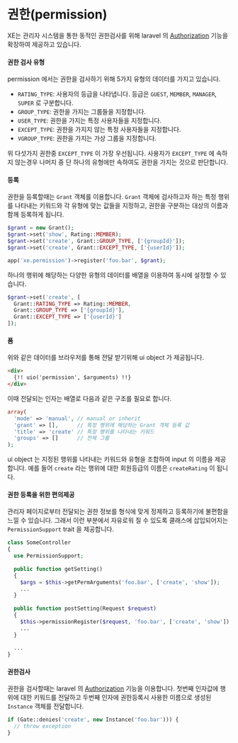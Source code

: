 # 권한(permission)

XE는 관리자 시스템을 통한 동적인 권한검사를 위해 laravel 의 [Authorization](https://laravel.com/docs/5.1/authorization) 기능을 확장하여 제공하고 있습니다.

#### 권한 검사 유형
permission 에서는 권한을 검사하기 위해 5가지 유형의 데이터를 가지고 있습니다.
* `RATING_TYPE`: 사용자의 등급을 나타냅니다. 등급은 `GUEST`, `MEMBER`, `MANAGER`, `SUPER` 로 구분합니다.
* `GROUP_TYPE`: 권한을 가지는 그룹들을 지정합니다.
* `USER_TYPE`: 권한을 가지는 특정 사용자들을 지정합니다.
* `EXCEPT_TYPE`: 권한을 가지지 않는 특정 사용자들을 지정합니다.
* `VGROUP_TYPE`: 권한을 가지는 가상 그룹을 지정합니다.

위 다섯가지 권한중 `EXCEPT_TYPE` 이 가장 우선됩니다. 사용자가 `EXCEPT_TYPE` 에  속하지 않는경우 나머지 중 단 하나의 유형에만 속하여도 권한을 가지는 것으로 판단합니다.

#### 등록
권한을 등록할때는 `Grant` 객체를 이용합니다. `Grant` 객체에 검사하고자 하는 특정 행위를 나타내는 키워드와 각 유형에 맞는 값들을 지정하고, 권한을 구분하는 대상의 이름과 함께 등록하게 됩니다.
```php
$grant = new Grant();
$grant->set('show', Rating::MEMBER);
$grant->set('create', Grant::GROUP_TYPE, ['{groupId}']);
$grant->set('create', Grant::EXCEPT_TYPE, ['{userId}']);

app('xe.permission')->register('foo.bar', $grant);
```

하나의 행위에 해당하는 다양한 유형의 데이터를 배열을 이용하여 동시에 설정할 수 있습니다.
```php
$grant->set('create', [
  Grant::RATING_TYPE => Rating::MEMBER,
  Grant::GROUP_TYPE => ['{groupId}'],
  Grant::EXCEPT_TYPE => ['{userId}']
]);
```

#### 폼
위와 같은 데이터를 브라우저를 통해 전달 받기위해 ui object 가 제공됩니다.
```html
<div>
  {!! uio('permission', $arguments) !!}
</div>
```
이때 전달되는 인자는 배열로 다음과 같은 구조를 필요로 합니다.
```php
array(
  'mode' => 'manual', // manual or inherit
  'grant' => [],      // 특정 행위에 해당하는 Grant 객체 등록 값
  'title' => 'create' // 특정 행위를 나타내는 키워드
  'groups' => []      // 전체 그룹
);
```
ui object 는 지정된 행위를 나타내는 키워드와 유형을 조합하여 input 의 이름을 제공합니다. 예를 들어 `create` 라는 행위에 대한 회원등급의 이름은 `createRating` 이 됩니다.

#### 권한 등록을 위한 편의제공
관리자 페이지로부터 전달되는 권한 정보를 형식에 맞게 정제하고 등록하기에 불편함을 느낄 수 있습니다. 그래서 이런 부분에서 자유로워 질 수 있도록 클래스에 삽입되어지는 `PermissionSupport` trait 을 제공합니다.

```php
class SomeController
{
  use PermissionSupport;
  
  public function getSetting()
  {
    $args = $this->getPermArguments('foo.bar', ['create', 'show']);
    ...
  }
  
  public function postSetting(Request $request)
  {
    $this->permissionRegister($request, 'foo.bar', ['create', 'show']);
    ...
  }
  
  ...
}
```

#### 권한검사
권한을 검사할때는 laravel 의 [Authorization](https://laravel.com/docs/5.1/authorization) 기능을 이용합니다.
첫번째 인자값에 행위에 대한 키워드를 전달하고 두번째 인자에 권한등록시 사용한 이름으로 생성된 `Instance` 객체를 전달합니다.
```php
if (Gate::denies('create', new Instance('foo.bar'))) {
  // throw exception
}
```

